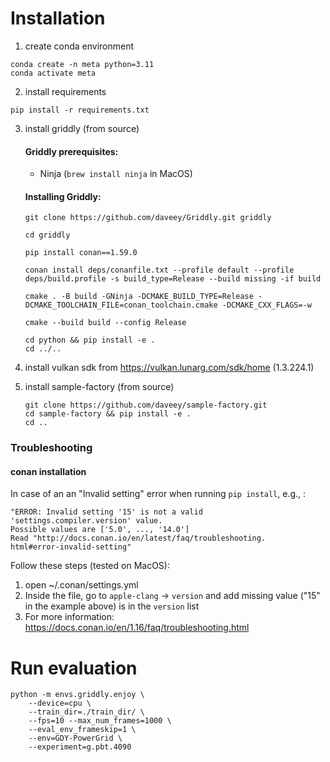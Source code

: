 # Installation

1. create conda environment

```
conda create -n meta python=3.11
conda activate meta
```

2. install requirements

```
pip install -r requirements.txt
```

3. install griddly (from source)

    #### Griddly prerequisites:
    * Ninja (`brew install ninja` in MacOS)


    #### Installing Griddly:
    ```
    git clone https://github.com/daveey/Griddly.git griddly

    cd griddly

    pip install conan==1.59.0

    conan install deps/conanfile.txt --profile default --profile deps/build.profile -s build_type=Release --build missing -if build

    cmake . -B build -GNinja -DCMAKE_BUILD_TYPE=Release -DCMAKE_TOOLCHAIN_FILE=conan_toolchain.cmake -DCMAKE_CXX_FLAGS=-w

    cmake --build build --config Release

    cd python && pip install -e . 
    cd ../..
    ```

4. install vulkan sdk from https://vulkan.lunarg.com/sdk/home (1.3.224.1)

5. install sample-factory (from source)

    ```
    git clone https://github.com/daveey/sample-factory.git
    cd sample-factory && pip install -e .
    cd ..
    ```


### Troubleshooting
#### conan installation
In case of an an "Invalid setting" error when running `pip install`, e.g., :
```
"ERROR: Invalid setting '15' is not a valid 'settings.compiler.version' value.
Possible values are ['5.0', ..., '14.0']
Read "http://docs.conan.io/en/latest/faq/troubleshooting.
html#error-invalid-setting"
```
Follow these steps (tested on MacOS):
1. open ~/.conan/settings.yml
2. Inside the file, go to `apple-clang` -> `version` and add missing value ("15" in the example above) is in the `version` list
3. For more information: https://docs.conan.io/en/1.16/faq/troubleshooting.html




# Run evaluation
```
python -m envs.griddly.enjoy \
    --device=cpu \
    --train_dir=./train_dir/ \
    --fps=10 --max_num_frames=1000 \
    --eval_env_frameskip=1 \
    --env=GDY-PowerGrid \
    --experiment=g.pbt.4090
```
